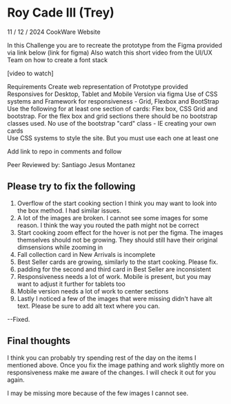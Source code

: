 # Roy Cade III (Trey)
11 / 12 / 2024
CookWare Website

In this Challenge you are to recreate the prototype from the Figma provided via link below
(link for figma)
Also watch this short video from the UI/UX Team on how to create a font stack

[video to watch]

Requirements
Create web representation of Prototype provided 
Responsives for Desktop, Tablet and Mobile Version via figma 
Use of CSS systems and Framework for responsiveness - Grid, Flexbox and BootStrap
Use the following for at least one section of cards: Flex box, CSS Grid and bootstrap. For the flex box and grid sections there should be no bootstrap classes used.
No use of the bootstrap "card" class - IE creating your own cards  
Use CSS systems to style the site. But you must use each one at least one 

Add link to repo in comments and follow

Peer Reviewed by: Santiago Jesus Montanez

## Please try to fix the following

1. Overflow of the start cooking section
    I think you may want to look into the box method.
    I had similar issues.
2. A lot of the images are broken.
    I cannot see some images for some reason.
    I think the way you routed the path might not be correct
3. Start cooking zoom effect for the hover is not per the figma.
    The images themselves should not be growing.
    They should still have their original dimsensions while zooming in
4. Fall collection card in New Arrivals is incomplete
5. Best Seller cards are growing, similarly to the start cooking. Please fix.
6. padding for the second and third card in Best Seller are inconsistent
7. Responsiveness needs a lot of work.
    Mobile is present, but you may want to adjust it further for tablets too
8. Mobile version needs a lot of work to center sections
9. Lastly I noticed a few of the images that were missing didn't have alt text.
    Please be sure to add alt text where you can.

--Fixed.

## Final thoughts

I think you can probably try spending rest of the day on the items I mentioned above.
Once you fix the image pathing and work slightly more on responsiveness make me aware of the changes.
I will check it out for you again.

I may be missing more because of the few images I cannot see.
